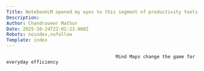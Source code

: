 ```yaml
---
Title: NotebookLM opened my eyes to this segment of productivity tools 
Description: 
Author: Chandraveer Mathur
Date: 2025-10-24T22:01:23.000Z
Robots: noindex,nofollow
Template: index
---
```


                                            Mind Maps change the game for everyday efficiency
                                        